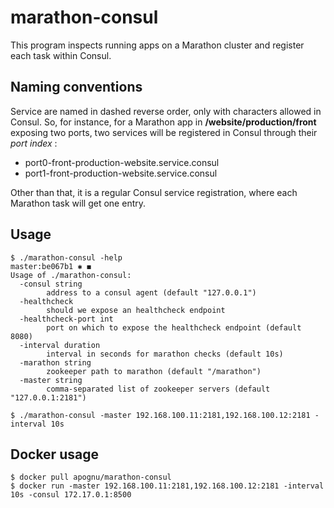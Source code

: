 # marathon-consul

This program inspects running apps on a Marathon cluster and register each task within Consul.

## Naming conventions

Service are named in dashed reverse order, only with characters allowed in Consul. So, for instance, for a Marathon app in **/website/production/front** exposing two ports, two services will be registered in Consul through their _port index_ :

 * port0-front-production-website.service.consul
 * port1-front-production-website.service.consul

Other than that, it is a regular Consul service registration, where each Marathon task will get one entry.

## Usage

```
$ ./marathon-consul -help                                                                                                                                                                                                                              master:be067b1 ✱ ◼
Usage of ./marathon-consul:
  -consul string
        address to a consul agent (default "127.0.0.1")
  -healthcheck
        should we expose an healthcheck endpoint
  -healthcheck-port int
        port on which to expose the healthcheck endpoint (default 8080)
  -interval duration
        interval in seconds for marathon checks (default 10s)
  -marathon string
        zookeeper path to marathon (default "/marathon")
  -master string
        comma-separated list of zookeeper servers (default "127.0.0.1:2181")

$ ./marathon-consul -master 192.168.100.11:2181,192.168.100.12:2181 -interval 10s
```

## Docker usage

```
$ docker pull apognu/marathon-consul
$ docker run -master 192.168.100.11:2181,192.168.100.12:2181 -interval 10s -consul 172.17.0.1:8500
```
